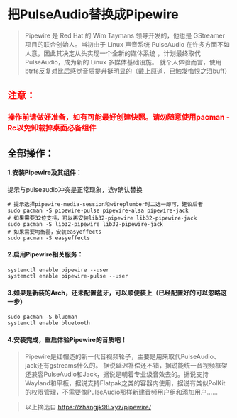# 把PulseAudio替换成Pipewire


>Pipewire 是 Red Hat 的 Wim Taymans 领导开发的，他也是 GStreamer 项目的联合创始人。当初由于 Linux 声音系统 PulseAudio 在许多方面不如人意，因此其决定从头实现一个全新的媒体系统 ，计划最终取代 PulseAudio，成为新的 Linux 多媒体基础设施。 
>就个人体验而言，使用btrfs反复对比后感觉音质提升挺明显的（戴上原道，已触发悔恨之泪buff）

<h2 p style="color:#FF0000";>注意：</h2>
<h3 p style="color:#FF0000";>操作前请做好准备，如有可能最好创建快照。请勿随意使用pacman -Rc以免卸载掉桌面必备组件</h3>

## 全部操作：

#### 1.安装Pipewire及其组件：
提示与pulseaudio冲突是正常现象，选y确认替换
```shell# 安装Pipewire本体
# 提示选择pipewire-media-session和wireplumber时二选一即可，建议后者
sudo pacman -S pipewire-pulse pipewire-alsa pipewire-jack
# 如果需要32位支持，可以再安装lib32-pipewire lib32-pipewire-jack
sudo pacman -S lib32-pipewire lib32-pipewire-jack
# 如果需要均衡器，安装easyeffects
sudo pacman -S easyeffects
```

#### 2.启用Pipewire相关服务：

```shell
systemctl enable pipewire --user
systemctl enable pipewire-pulse --user
```

#### 3.如果是新装的Arch，还未配置蓝牙，可以顺便装上（已经配置好的可以忽略这一步）

```shell
sudo pacman -S blueman
systemctl enable bluetooth
```


#### 4.安装完成，重启体验Pipewire的音质吧！

>Pipewire是红帽造的新一代音视频轮子，主要是用来取代PulseAudio、jack还有gstreams什么的。
>据说延迟补偿还不错，据说能统一音视频框架还兼容PulseAudio和Jack，据说是朝着专业级音效去的。据说支持Wayland和平板，据说支持Flatpak之类的容器内使用，据说有类似PolKit的权限管理，不需要像PulseAudio那样新建音频用户组和添加用户……

>以上摘选自 https://zhangjk98.xyz/pipewire/